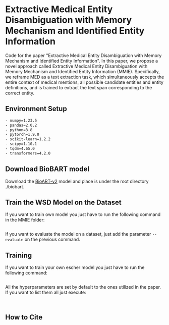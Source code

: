 # Extractive Medical Entity Disambiguation with Memory Mechanism and Identified Entity Information
Code for the paper "Extractive Medical Entity Disambiguation with Memory Mechanism and Identified Entity Information". In this paper, we propose a novel approach called Extractive Medical Entity Disambiguation with Memory Mechanism and Identified Entity Information (MMIE). Specifically, we reframe MED as a text extraction task, which simultaneously accepts the entire context of medical mentions, all possible candidate entities and entity definitions, and is trained to extract the text span corresponding to the correct entity.

## Environment Setup
```bash
- numpy=1.23.5
- pandas=2.0.2
- python=3.8
- pytorch=1.9.0
- scikit-learn=1.2.2
- scipy=1.10.1
- tqdm=4.65.0
- transformers=4.2.0
```

## Download BioBART model
Download the [BioART-v2](https://github.com/GanjinZero/BioBART) model and place is under the root directory ./biobart.

## Train the WSD Model on the Dataset
If you want to train own model you just have to run the following command in the MMIE folder:
```bash

```
If you want to evaluate the model on a dataset, just add the parameter ```--evaluate``` on the previous command.

## Training
If you want to train your own escher model you just have to run the following command:
```bash

```

All the hyperparameters are set by default to the ones utilized in the paper. If you want to 
list them all just execute:
```bash

```

```bash

```

## How to Cite
```bash

```
